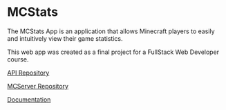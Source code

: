 # MCStats

The MCStats App is an application that allows Minecraft players to easily and intuitively view their game statistics.

This web app was created as a final project for a FullStack Web Developer course.

[API Repository](https://github.com/luqas31/mcstats-backend)

[MCServer Repository](https://github.com/luqas31/minecraft-stats-server)



[Documentation](https://www.mediafire.com/file/mxlgkfji9r30la5/etic-2024-lucassouza.pdf/file)
